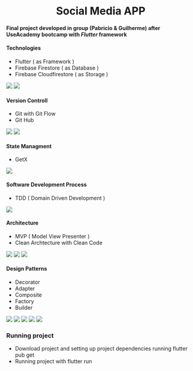 <h1 align="center"> Social Media APP </h1>

#### Final project developed in group (Pabricio & Guilherme) after UseAcademy bootcamp with ***Flutter*** framework ####


#### Technologies ####
- Flutter ( as Framework )
- Firebase Firestore ( as Database )
- Firebase Cloudfirestore ( as Storage )

![](https://img.shields.io/badge/-Flutter-informational?style=flat&logo=flutter&logoColor=white&color=blue)
![](https://img.shields.io/badge/-Firebase-informational?style=flat&logo=firebase&logoColor=white&color=orange)


#### Version Controll ####
- Git with Git Flow
- Git Hub

![](https://img.shields.io/badge/-Git-informational?style=flat&logo=git&logoColor=white&color=orange)
![](https://img.shields.io/badge/-GitHub-informational?style=flat&logo=github&logoColor=white&color=purple)


#### State Managment ####
- GetX

![](https://img.shields.io/badge/-GetX-informational?style=flat&logo=get&logoColor=white&color=purple)

#### Software Development Process ####
- TDD ( Domain Driven Development )

![](https://img.shields.io/badge/TDD-TEST_DRIVEN_DEVELOPMENT-blue)

#### Architecture ####
- MVP ( Model View Presenter )
- Clean Archtecture with Clean Code

![](https://img.shields.io/badge/MVC-Model_View_Controller-yellow)
![](https://img.shields.io/badge/CC-Clean_Code-green)
![](https://img.shields.io/badge/CA-Clean_Arquitecture-blue)


#### Design Patterns ####
- Decorator
- Adapter
- Composite
- Factory
- Builder

![](https://img.shields.io/badge/Decorator-lightred)
![](https://img.shields.io/badge/Adapter-green)
![](https://img.shields.io/badge/Composite-lightgrey)
![](https://img.shields.io/badge/Factory-blue)
![](https://img.shields.io/badge/Builder-lightbrown)


### Running project ###
- Download project and setting up project dependencies running flutter pub get
- Running project with flutter run
